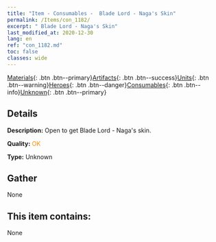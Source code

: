 ```yaml
---
title: "Item - Consumables -  Blade Lord - Naga's Skin"
permalink: /Items/con_1182/
excerpt: " Blade Lord - Naga's Skin"
last_modified_at: 2020-12-30
lang: en
ref: "con_1182.md"
toc: false
classes: wide
---
```

 [Materials](/Items/){: .btn .btn--primary}[Artifacts](/Items/Artifacts/){: .btn .btn--success}[Units](/Items/Units/){: .btn .btn--warning}[Heroes](/Items/Heroes/){: .btn .btn--danger}[Consumables](/Items/Consumables/){: .btn .btn--info}[Unknown](/Items/Unknown/){: .btn .btn--primary}

## Details
 **Description:** Open to get Blade Lord - Naga's skin.

 **Quality:** <span style="color: #FF8C00">OK</span>

 **Type:** Unknown

## Gather

  None

## This item contains:

  None

